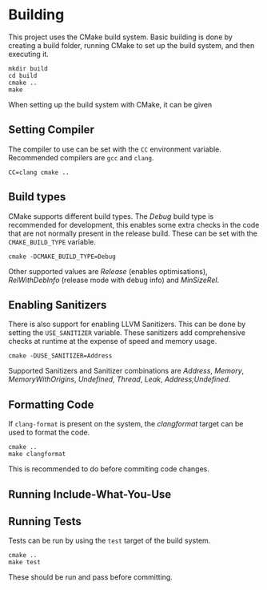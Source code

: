 # Building

This project uses the CMake build system. Basic building is done by creating a build folder, running CMake to set up the build system, and then executing it.

    mkdir build
    cd build
    cmake ..
    make

When setting up the build system with CMake, it can be given 

## Setting Compiler

The compiler to use can be set with the `CC` environment variable. Recommended compilers are `gcc` and `clang`.

    CC=clang cmake ..

## Build types

CMake supports different build types. The *Debug* build type is recommended for development, this enables some extra checks in the code that are not normally present in the release build. These can be set with the `CMAKE_BUILD_TYPE` variable.

    cmake -DCMAKE_BUILD_TYPE=Debug

Other supported values are *Release* (enables optimisations), *RelWithDebInfo* (release mode with debug info) and *MinSizeRel*.

## Enabling Sanitizers

There is also support for enabling LLVM Sanitizers. This can be done by setting the `USE_SANITIZER` variable. These sanitizers add comprehensive checks at runtime at the expense of speed and memory usage.

    cmake -DUSE_SANITIZER=Address

Supported Sanitizers and Sanitizer combinations are *Address*, *Memory*, *MemoryWithOrigins*, *Undefined*, *Thread*, *Leak*, *Address;Undefined*.

## Formatting Code

If `clang-format` is present on the system, the *clangformat* target can be used to format the code.

    cmake ..
    make clangformat

This is recommended to do before commiting code changes.

## Running Include-What-You-Use

## Running Tests

Tests can be run by using the `test` target of the build system.

    cmake ..
    make test

These should be run and pass before committing.
